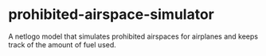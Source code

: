 # prohibited-airspace-simulator
A netlogo model that simulates prohibited airspaces for airplanes and keeps track of the amount of fuel used.
